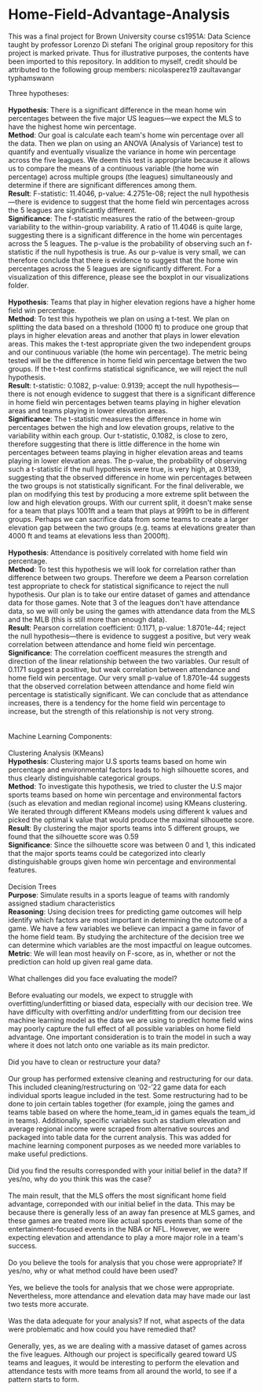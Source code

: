 # Home-Field-Advantage-Analysis

This was a final project for Brown University course cs1951A: Data Science taught by professor Lorenzo Di stefani
The original group repository for this project is marked private. Thus for illustrative purposes, the contents have been imported to this repository.
In addition to myself, credit should be attributed to the following group members:
nicolasperez19
zaultavangar
typhamswann


Three hypotheses:
<br />
<br />
**Hypothesis**: There is a significant difference in the mean home win percentages between the five major US leagues—we expect the MLS to have the highest home win percentage.
<br />
**Method**: Our goal is calculate each team's home win percentage over all the data. Then we plan on using an ANOVA (Analysis of Variance) test to quantify and eventually visualize the variance in home win percentage across the five leagues. We deem this test is appropriate because it allows us to compare the means of a continuous variable (the home win percentage) across multiple groups (the leagues) simultaneously and determine if there are significant differences among them. 
<br>
**Result**: F-statistic: 11.4046, p-value: 4.2751e-08; reject the null hypothesis—there is evidence to suggest that the home field win percentages across the 5 leagues are significantly different. 
<br />
**Significance**: The f-statistic measures the ratio of the between-group variability to the within-group variability. A ratio of 11.4046 is quite large, suggesting there is a significant difference in the home win percentages across the 5 leagues. The p-value is the probability of observing such an f-statistic if the null hypothesis is true. As our p-value is very small, we can therefore conclude that there is evidence to suggest that the home win percentages across the 5 leagues are significantly different. For a visualization of this difference, please see the boxplot in our visualizations folder. 
<br>
<br>
**Hypothesis**: Teams that play in higher elevation regions have a higher home field win percentage.
<br />
**Method**: To test this hypotheis we plan on using a t-test. We plan on splitting the data based on a threshold (1000 ft) to produce one group that plays in higher elevation areas and another that plays in lower elevation areas. This makes the t-test appropriate given the two independent groups and our continuous variable (the home win percentage). The metric being tested will be the difference in home field win percentage betwen the two groups. If the t-test confirms statistical significance, we will reject the null hypothesis.
<br />
**Result**: t-statistic: 0.1082, p-value: 0.9139; accept the null hypothesis—there is not enough evidence to suggest that there is a significant difference in home field win percentages betwen teams playing in higher elevation areas and teams playing in lower elevation areas.
<br />
**Significance**: The t-statistic measures the difference in home win percentages betwen the high and low elevation groups, relative to the variability within each group. Our t-statistic, 0.1082, is close to zero, therefore suggesting that there is little difference in the home win percentages between teams playing in higher elevation areas and teams playing in lower elevation areas. The p-value, the probability of observing such a t-statistic if the null hypothesis were true, is very high, at 0.9139, suggesting that the observed difference in home win percentages between the two groups is not statistically significant. For the final deliverable, we plan on modifying this test by producing a more extreme split between the low and high elevation groups. With our current split, it doesn't make sense for a team that plays 1001ft and a team that plays at 999ft to be in different groups. Perhaps we can sacrifice data from some teams to create a larger elevation gap between the two groups (e.g. teams at elevations greater than 4000 ft and teams at elevations less than 2000ft). 
<br>
<br>
**Hypothesis**: Attendance is positively correlated with home field win percentage.
<br />
**Method**: To test this hypothesis we will look for correlation rather than difference between two groups. Therefore we deem a Pearson correlation test appropriate to check for statistical significance to reject the null hypothesis. Our plan is to take our entire dataset of games and attendance data for those games. Note that 3 of the leagues don't have attendance data, so we will only be using the games with attendance data from the MLS and the MLB (this is still more than enough data). 
<br>
**Result**: Pearson correlation coefficient: 0.1171, p-value: 1.8701e-44; reject the null hypothesis—there is evidence to suggest a positive, but very weak correlation between attendance and home field win percentage. 
<br>
**Significance**: The correlation coefficent measures the strength and direction of the linear relationship between the two variables. Our result of 0.1171 suggest a positive, but weak correlation between attendance and home field win percentage. Our very small p-value of 1.8701e-44 suggests that the observed correlation between attendance and home field win percentage is statistically significant. We can conclude that as attendance increases, there is a tendency for the home field win percentage to increase, but the strength of this relationship is not very strong. 
<br />
<br />
<br />
Machine Learning Components:
<br />
<br />
Clustering Analysis (KMeans)
<br/>
**Hypothesis**: Clustering major U.S sports teams based on home win percentage and environmental factors leads to high silhouette scores, and thus clearly distinguishable categorical groups.
<br/>
**Method**: To investigate this hypothesis, we tried to cluster the U.S major sports teams based on home win percentage and environmental factors (such as elevation and median regional income) using KMeans clustering. We iterated through different KMeans models using different k values and picked the optimal k value that would produce the maximal silhouette score. 
<br/>
**Result**:  By clustering the major sports teams into 5 different groups, we found that the silhouette score was 0.59
<br/> 
**Significance**: Since the silhouette score was between 0 and 1, this indicated that the major sports teams could be categorized into clearly distinguishable groups given home win percentage and environmental features.
<br />
<br />
Decision Trees
<br />
**Purpose**: Simulate results in a sports league of teams with randomly assigned stadium characteristics
<br />
**Reasoning**: Using decision trees for predicting game outcomes will help identify which factors are most important in determining the outcome of a game. We have a few variables we believe can impact a game in favor of the home field team. By studying the architecture of the decision tree we can determine which variables are the most impactful on league outcomes.
<br />
**Metric**: We will lean most heavily on F-score, as in, whether or not the prediction can hold up given real game data.
<br />
<br />
What challenges did you face evaluating the model?
<br />
<br />
Before evaluating our models, we expect to struggle with overfitting/underfitting or biased data, especially with our decision tree. We have difficulty with overfitting and/or underfitting from our decision tree machine learning model as the data we are using to predict home field wins may poorly capture the full effect of all possible variables on home field advantage. One important consideration is to train the model in such a way where it does not latch onto one variable as its main predictor.
<br />
<br />
Did you have to clean or restructure your data?
<br />
<br />
Our group has performed extensive cleaning and restructuring for our data. This included cleaning/restructuring on ‘02-’22 game data for each individual sports league included in the test. Some restructuring had to be done to join certain tables together (for example, joing the games and teams table based on where the home_team_id in games equals the team_id in teams). Additionally, specific variables such as stadium elevation and average regional income were scraped from alternative sources and packaged into table data for the current analysis. This was added for machine learning component purposes as we needed more variables to make useful predictions.
<br>
<br>
Did you find the results corresponded with your initial belief in the data? If yes/no, why do you think this was the case?
<br>
<br>
The main result, that the MLS offers the most significant home field advantage, correponded with our initial belief in the data. This may be because there is generally less of an away fan presence at MLS games, and these games are treated more like actual sports events than some of the entertainment-focused events in the NBA or NFL. However, we were expecting elevation and attendance to play a more major role in a team's success. 
<br>
<br>
Do you believe the tools for analysis that you chose were appropriate? If yes/no, why or what method could have been used?
<br>
<br>
Yes, we believe the tools for analysis that we chose were appropriate. Nevertheless, more attendance and elevation data may have made our last two tests more accurate.
<br>
<br>
Was the data adequate for your analysis? If not, what aspects of the data were problematic and how could you have remedied that?
<br>
<br>
Generally, yes, as we are dealing with a massive dataset of games across the five leagues. Although our project is specifically geared toward US teams and leagues, it would be interesting to perform the elevation and attendance tests with more teams from all around the world, to see if a pattern starts to form. 
